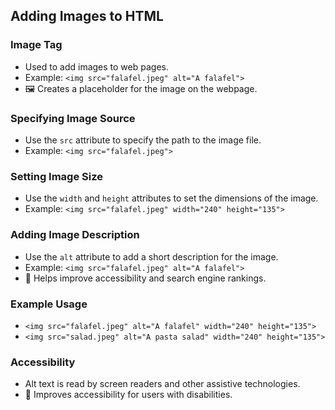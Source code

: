 ## Adding Images to HTML

### Image Tag

- Used to add images to web pages.
- Example: `<img src="falafel.jpeg" alt="A falafel">`
- 🖼️ Creates a placeholder for the image on the webpage.

### Specifying Image Source

- Use the `src` attribute to specify the path to the image file.
- Example: `<img src="falafel.jpeg">`

### Setting Image Size

- Use the `width` and `height` attributes to set the dimensions of the image.
- Example: `<img src="falafel.jpeg" width="240" height="135">`

### Adding Image Description

- Use the `alt` attribute to add a short description for the image.
- Example: `<img src="falafel.jpeg" alt="A falafel">`
- 📝 Helps improve accessibility and search engine rankings.

### Example Usage

- `<img src="falafel.jpeg" alt="A falafel" width="240" height="135">`
- `<img src="salad.jpeg" alt="A pasta salad" width="240" height="135">`

### Accessibility

- Alt text is read by screen readers and other assistive technologies.
- 🧩 Improves accessibility for users with disabilities.
